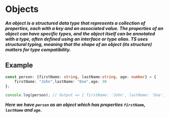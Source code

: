 # Objects
***An object is a structured data type that represents a collection of properties, each with a key and an associated value. The properties of an object can have specific types, and the object itself can be annotated with a type, often defined using an interface or type alias. TS uses structural typing, meaning that the shape of an object (its structure) matters for type compatibility.***

## Example
```ts
const person: {firstName: string, lastName:string, age: number} = {
    firstName: "John",lastName: "Doe",age: 30
};

console.log(person); // Output => { firstName: 'John', lastName: 'Doe', age: 30 }
```
***Here we have `person` as an object which has properties `firstName`, `lastName` and `age`.***